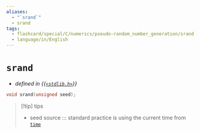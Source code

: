 ```yaml
---
aliases:
  - "`srand`"
  - srand
tags:
  - flashcard/special/C/numerics/pseudo-random_number_generation/srand
  - language/in/English
---
```


# `srand`

- _defined in {{[`<stdlib.h>`](../../../../general/C%20standard%20library.md)}}_ <!--SR:!2025-11-05,554,310-->

```C
void srand(unsigned seed);
```

> [!tip] tips
>
> - seed source ::: standard practice is using the current time from [`time`](../../date%20and%20time%20utilities/time.md) <!--SR:!2024-11-18,274,336!2024-05-28,57,326-->
